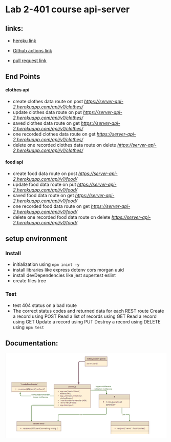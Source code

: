 # Lab 2-401 course api-server

## links:
- [heroku link](https:/server-api-2.herokuapp.com/)

- [Github actions link](https://github.com/Fatensamman/api-server/actions)

- [pull request link](https:/github.com/Fatensamman/api-server/pull/1)

## End Points
#### clothes api
-  create clothes data route on post *https://server-api-2.herokuapp.com/api/v1/clothes/*
-  update clothes data route on put *https://server-api-2.herokuapp.com/api/v1/clothes/<id>*
-  saved clothes data route on get *https://server-api-2.herokuapp.com/api/v1/clothes/*
-  one recorded clothes data route on get *https://server-api-2.herokuapp.com/api/v1/clothes/<id>*
-  delete one recorded clothes data route on delete *https://server-api-2.herokuapp.com/api/v1/clothes/<id>*

#### food api
- create food data route on post *https://server-api-2.herokuapp.com/api/v1/food/*
-  update food data route on put *https://server-api-2.herokuapp.com/api/v1/food/<id>*
-  saved food data route on get *https://server-api-2.herokuapp.com/api/v1/food/*
-  one recorded food data route on get *https://server-api-2.herokuapp.com/api/v1/food/<id>*
-  delete one recorded food data route on delete *https://server-api-2.herokuapp.com/api/v1/food/<id>*


## setup  environment

### Install
- initialization using  `npm inint -y`
- install libraries like express dotenv cors morgan uuid
- install devDependencies like jest supertest eslint
- create files tree

### Test
- test 404 status  on a bad route
- The correct status codes and returned data for each REST route
     Create a record using POST
     Read a list of records using GET
     Read a record using GET
     Update a record using PUT
     Destroy a record using DELETE
 using `npm test `


 ## Documentation:
 ![UML](3.PNG)